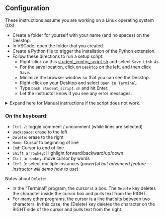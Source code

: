 ## Configuration
These instructions assume you are working on a Linux operating system (OS).

- Create a folder for yourself with your name (and no spaces) on the Desktop.
- In VSCode, open the folder that you created.
- Create a Python file to trigger the installation of the Python extension.
- Follow these directions to run a setup script:
  - Right-click on this [student_config_script.sh](https://raw.githubusercontent.com/python-can-define-radio/python-course/main/resources/student_config_script.sh)  and select `Save Link As`.  
  - For the save location, click on `Desktop` on the left, and then click `Save`.
  - Minimize the browser window so that you can see the Desktop.
  - Right-click on your Desktop and select `Open in Terminal`.
  - Type `bash student_script.sh` and hit Enter.
  - Let the instructor know if you see any error messages.

<details><summary>Expand here for Manual instructions if the script does not work.</summary>

### How to change terminal timeout (TMOUT variable):

- Activate a Terminal program window in Linux OS.
- Type and run: `echo -e '\n\nexport TMOUT=30000' >> ~/.bashrc` (this appends `export TMOUT=30000` to the end of the .bashrc file)
- Verify that it changed the file using this command to view the file: `cat ~/.bashrc`
- Close all terminals so it'll take effect.

### Alternate approach to change TMOUT:

Run this Python:

```python3
f = open("/home/PUT_YOUR_USERNAME_HERE/.bashrc", "a")
f.write("\n\n")
f.write("export TMOUT=300000")
f.close()
```

### How to change OS screen timeout on Ubuntu:

In Settings, click the magnifying glass in the top left of the window and search `Screen Lock` and select it.
- Adjust the "Blank Screen" option. Recommended setting: 15 minutes.
- Adjust the "Automatic Screen Lock Delay". Recommended setting: 30 minutes.

### For instructions on how to disable middle click go to:
https://github.com/python-can-define-radio/python-course/blob/main/resources/disable-middle-click-how-to.md
</details>




### On the keyboard:

- `Ctrl /`: toggle comment / uncomment  (while lines are selected)
- `Backspace`: erase to the left
- `Delete`: erase to the right
- `Home`: Cursor to beginning of line
- `End`: Cursor to end of line
- `Shift arrowkey`: Highlight forward/backward/up/down
- `Ctrl arrowkey`: move cursor by words
- `Ctrl D`: select multiple instances (_powerful but advanced feature -- instructor will demo how to use_)

Notes about `Delete`:
- In the "Terminal" program, the cursor is a box.  The `Delete` key deletes the character inside the cursor box and pulls text from the RIGHT.
- For many other programs, the cursor is a line that sits between two characters.  In this case, the {Delete} key deletes the character on the RIGHT side of the cursor and pulls text from the right.
